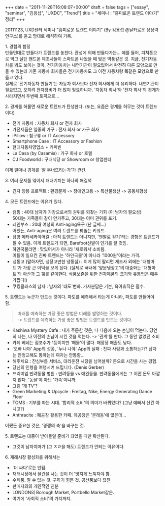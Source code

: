 +++
date = "2011-11-28T16:08:07+00:00"
draft = false
tags = ["essay", "seminar", "김용섭", "UXDC", "Trend"]
title = "세미나 : \"흥미로운 트렌드 이야기\" 정리"
+++
<p>20111123, UXD센터 세미나 "흥미로운 트렌드 이야기" (By 김용섭 @날카로운 상상력 연구소)를 듣고 맘대로 해석하여 기록.</p>&#13;
&#13;
<p>1. 경험의 함정<br />만들던대로 만들다가 트렌드를 놓친다. 관성에 의해 만들다가는... 예를 들어, 피쳐폰으로 먹고 살던 핸드폰 제조사들이 스마트폰 나왔을 때 맞은 역풍같은 것. 지금, 전기자동차를 봐도 보이는 것이, 전기자동차는 내연기관이 필요없어서 완전히 다른 모양으로 만들 수 있는데 기존 자동차 회사들은 전기자동차도 그 이전 자동차랑 똑같은 모양으로 만들고 있다.<br />실제로 '전기자동차 만들기'는 자동차 회사보다 전자 회사에게 더 유리하다. 내연기관이 필요없고, 오히려 전자장비가 더 많이 필요하니까. '자동차 회사'와 '전자 회사'의 경계가 사라지면서 두번째 토픽으로...</p>&#13;
&#13;
<p>2. 경계를 허물면 새로운 트렌드가 탄생한다. (또는, 요즘은 경계를 허무는 것이 트렌드이다)</p>&#13;
<ul><li>전기 자동차 : 자동차 회사 or 전자 회사</li>&#13;
<li>가전제품은 일종의 가구 : 전자 회사 or 가구 회사</li>&#13;
<li>iPillow : 침구류 or IT Accessory</li>&#13;
<li>Smartphone Case : IT Accessory or Fashion</li>&#13;
<li>현대자동차영업소 + 커피빈</li>&#13;
<li>La Casa (by Casamia) : 가구 회사 or 호텔</li>&#13;
<li>CJ Foodworld : 구내식당 or Showroom or 창업센터</li>&#13;
</ul><p>이제 얼마나 경계를 '잘 무너뜨리는가'가 관건.</p>&#13;
&#13;
<p>3. 여러 문제를 엮어서 패대기치는 하나의 해결책</p>&#13;
<ul><li>긴자 양봉 프로젝트 : 환경문제 -&gt; 장애인고용 -&gt; 특산물생산 -&gt; 공동체형성</li>&#13;
</ul>&#13;
<p>4. 모든 트렌드에는 이유가 있다.</p>&#13;
<ul><li>캠핑 : 40대 남자가 가장으로서의 권위를 되찾는 기회 (이 남자의 필요성)<br />50대는 가족들이 같이 안가주고, 30대는 이미 권위를 포기.</li>&#13;
<li>레인부츠 : 20대 여성의 Anti-aging욕구 (난 글쎄...)<br />어쨌든, Anti-aging은 여러 트렌드를 꿰뚫는 키워드.</li>&#13;
<li>담양 메타세콰이어길 : 아직 트렌드는 아니지만, '맨발로 걷기'라는 경험은 트랜드가 될 수 있음. 이게 트렌드가 되면, Barefoot신발이 인기를 끌 것임.</li>&#13;
<li>하얀국물라면 : 맛있어서가 아니라 '새로워서'소비됨.<br />이들이 일으킨 진짜 트렌드는 '하얀국물'이 아니라 '1000원'이라는 가격.</li>&#13;
<li>냉동고 (말하자면, 냉장고만한 냉동실) : 이게 많이 팔리면 제조사 외에는 '대형마트'가 가장 큰 이익을 보게 된다. (실제로 국내에 '양문냉장고'의 대중화는 '대형마트'의 확산과 그 궤를 같이한다. 식품보존을 위한 전자제품의 크기와 유통업은 매우 가깝다!)</li>&#13;
<li>쿠킹클래스의 남자 : 남자의 '태도'변화. 가사분담은 기본, 육아휴직은 필수.</li>&#13;
</ul>&#13;
<p>5. 트렌드는 누군가 만드는 것이다. 파도를 예측해서 타는게 아니라, 파도를 만들어야 함.</p>&#13;
<blockquote>&#13;
<p>미래를 예측하는 가장 좋은 방법은 미래를 발명하는 것이다.<br />-&gt; 트렌드를 예측하는 가장 좋은 방법은 트렌드를 만드는 것이다.</p>&#13;
</blockquote>&#13;
<ul><li>Kashiwa Mystery Cafe : 내가 주문한 것은, 나 다음에 오는 손님이 먹는다. 당연히 나는, 나 이전의 손님이 시킨 것을 먹는다. -&gt; '관계'를 판다. 그 동안 없었던 소비</li>&#13;
<li>카페 베네는 점포수가 1등이지만 '매물'이 많다. 매장당 매출도 낮다.</li>&#13;
<li>'오빠 나야' App의 성공, '누나 나야' App의 실패 : 진짜 사람과 소통하는가? 남자는 안정교해도 통하는데 여자는 안통함...</li>&#13;
<li>해주세요 : 잔심부름 서비스, 대리운전 시장을 넘어설까? 돈으로 시간을 사는 경험.</li>&#13;
<li>당신의 인형을 여행시켜 드립니다. (Denis Gerber)</li>&#13;
<li>프리미엄 반려동물 병원 : 반려동물 vs 애완동물. 반려동물에게는 그 어떤 돈도 아깝지 않다. '동물'이 아닌 '가족'이니까.</li>&#13;
<li>그럼 '개 TV'?</li>&#13;
<li>Green Marketing &amp; Upcycle : Freitag, Nike, Energy Generating Dance Floor</li>&#13;
<li>TOMS : 기부를 파는 시대. '합리적 소비'의 의미가 바뀌었다? (그냥 예뻐서 산건 아니고?)</li>&#13;
<li>Anthracite : 폐공장 활용한 카페. 폐공장은 '문래동'에 많은데...</li>&#13;
</ul><p>어쨌든 중요한 것은, '경쟁의 축'을 바꾸는 것.</p>&#13;
&#13;
<p>5. 트렌드는 대중이 받아들일 준비가 되었을 때만 확산된다.</p>&#13;
<ul><li>그것이 남자치마가 (그 ㅈㄹ을 해도) 트렌드가 안되는 이유이다.</li>&#13;
</ul>&#13;
<p>6. 재래시장 활성화를 위해서는</p>&#13;
<ul><li>'더 싸다'로는 안됨.</li>&#13;
<li>재래시장에서 물건을 사는 것이 더 '멋지게'느껴져야 함.</li>&#13;
<li>수제품. 팔 수 없는 것. 구하기 힘든 것. 공산품보다 값진</li>&#13;
<li>판매자와의 개인적인 친분</li>&#13;
<li>LONDON의 Borough Market, Portbello Market같은.</li>&#13;
<li>여기에 '사회적 소비'의 가치까지.</li>&#13;
</ul>
